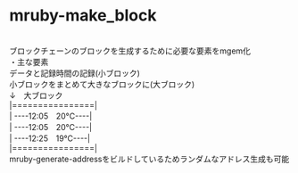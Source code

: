 # mruby-make_block
<br>ブロックチェーンのブロックを生成するために必要な要素をmgem化</br>
・主な要素  
データと記録時間の記録(小ブロック)  
小ブロックをまとめて大きなブロックに(大ブロック)  
↓　大ブロック    
|================|  
| ----12:05　20°C----|  　　　  
| ----12:05　20°C----|  　　　  
| ----12:25　19°C----|  　　　    
|================|  
mruby-generate-addressをビルドしているためランダムなアドレス生成も可能  
